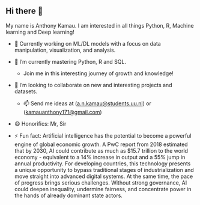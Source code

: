 ## Hi there 👋

My name is Anthony Kamau. I am interested in all things Python, R, Machine learning and Deep learning!

- 🔭 Currently working on ML/DL models with a focus on data manipulation, visualization, and analysis.
  
- 🌱 I’m currently mastering Python, R and SQL.
  -  Join me in this interesting journey of growth and knowledge!
  
- 👯 I’m looking to collaborate on new and interesting projects and datasets.
  -  📫 Send me ideas at (a.n.kamau@students.uu.nl) or (kamauanthony171@gmail.com)
    
- 😄 Honorifics: Mr, Sir
  
- ⚡ Fun fact: Artificial intelligence has the potential to become a powerful engine of global economic growth. A PwC report from 2018 estimated that by 2030, AI could contribute as much as $15.7 trillion to the world economy - equivalent to a 14% increase in output and a 55% jump in annual productivity. For developing countries, this technology presents a unique opportunity to bypass traditional stages of industrialization and move straight into advanced digital systems. At the same time, the pace of progress brings serious challenges. Without strong governance, AI could deepen inequality, undermine fairness, and concentrate power in the hands of already dominant state actors.

